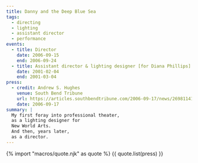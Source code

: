 ```yaml
---
title: Danny and the Deep Blue Sea
tags:
  - directing
  - lighting
  - assistant director
  - performance
events:
  - title: Director
    date: 2006-09-15
    end: 2006-09-24
  - title: Assistant director & lighting designer [for Diana Phillips]
    date: 2001-02-04
    end: 2001-03-04
press:
  - credit: Andrew S. Hughes
    venue: South Bend Tribune
    url: https://articles.southbendtribune.com/2006-09-17/news/26981141_1_danny-and-roberta-dance-characters
    date: 2006-09-17
summary: |
  My first foray into professional theater,
  as a lighting designer for
  New World Arts.
  And then, years later,
  as a director.
---
```


{% import "macros/quote.njk" as quote %}
{{ quote.list(press) }}
